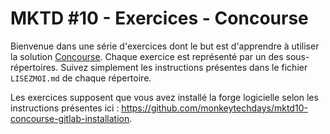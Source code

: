 MKTD #10 - Exercices - Concourse
===

Bienvenue dans une série d'exercices dont le but est d'apprendre à utiliser la solution [Concourse](https://concourse-ci.org/). Chaque exercice est représenté par un des sous-répertoires. Suivez simplement les instructions présentes dans le fichier `LISEZMOI.md` de chaque répertoire.

Les exercices supposent que vous avez installé la forge logicielle selon les instructions présentes ici : https://github.com/monkeytechdays/mktd10-concourse-gitlab-installation.
